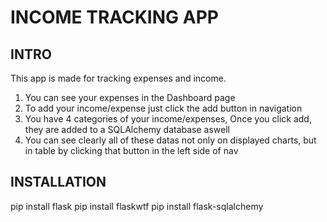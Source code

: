 # INCOME TRACKING APP
## INTRO
This app is made for tracking expenses and income. 
1. You can see your expenses in the Dashboard page
2. To add your income/expense just click the add button in navigation
3. You have 4 categories of your income/expenses, Once you click add, they are added to a SQLAlchemy database aswell
4. You can see clearly all of these datas not only on displayed charts, but in table by clicking that button in the left side of nav
## INSTALLATION
pip install flask
pip install flaskwtf
pip install flask-sqlalchemy
